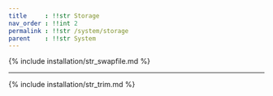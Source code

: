```yaml
---
title     : !!str Storage
nav_order : !!int 2
permalink : !!str /system/storage
parent    : !!str System
---
```


{% include installation/str_swapfile.md %}

---

{% include installation/str_trim.md %}
